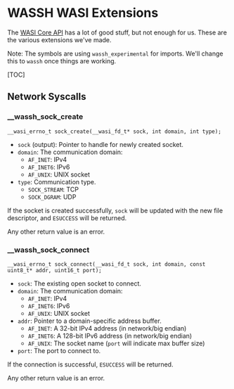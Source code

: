 # WASSH WASI Extensions

The [WASI Core API] has a lot of good stuff, but not enough for us.
These are the various extensions we've made.

Note: The symbols are using `wassh_experimental` for imports.
We'll change this to `wassh` once things are working.

[TOC]

## Network Syscalls

### __wassh_sock_create

`__wasi_errno_t sock_create(__wasi_fd_t* sock, int domain, int type);`

* `sock` (output): Pointer to handle for newly created socket.
* `domain`: The communication domain:
  * `AF_INET`: IPv4
  * `AF_INET6`: IPv6
  * `AF_UNIX`: UNIX socket
* `type`: Communication type.
  * `SOCK_STREAM`: TCP
  * `SOCK_DGRAM`: UDP

If the socket is created successfully, `sock` will be updated with the new file
descriptor, and `ESUCCESS` will be returned.

Any other return value is an error.

### __wassh_sock_connect

`__wasi_errno_t sock_connect(__wasi_fd_t sock, int domain, const uint8_t* addr, uint16_t port);`

* `sock`: The existing open socket to connect.
* `domain`: The communication domain:
  * `AF_INET`: IPv4
  * `AF_INET6`: IPv6
  * `AF_UNIX`: UNIX socket
* `addr`: Pointer to a domain-specific address buffer.
  * `AF_INET`: A 32-bit IPv4 address (in network/big endian)
  * `AF_INET6`: A 128-bit IPv6 address (in network/big endian)
  * `AF_UNIX`: The socket name (`port` will indicate max buffer size)
* `port`: The port to connect to.

If the connection is successful, `ESUCCESS` will be returned.

Any other return value is an error.


[WASI Core API]: https://github.com/CraneStation/wasmtime/blob/HEAD/docs/WASI-api.md
